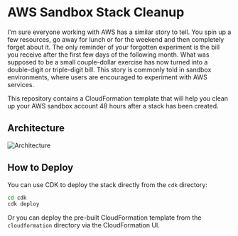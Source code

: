 # AWS Sandbox Stack Cleanup

I'm sure everyone working with AWS has a similar story to tell. You spin up a few resources, go away for lunch or for the weekend and then completely forget about it. The only reminder of your forgotten experiment is the bill you receive after the first few days of the following month. What was supposed to be a small couple-dollar exercise has now turned into a double-digit or triple-digit bill. This story is commonly told in sandbox environments, where users are encouraged to experiment with AWS services.

This repository contains a CloudFormation template that will help you clean up your AWS sandbox account 48 hours after a stack has been created.

## Architecture

![Architecture](https://cdn.sktan.com/content/blog_post_10/1-architecture-diagram.webp)

## How to Deploy

You can use CDK to deploy the stack directly from the `cdk` directory:

```bash
cd cdk
cdk deploy
```

Or you can deploy the pre-built CloudFormation template from the `cloudformation` directory via the CloudFormation UI.

